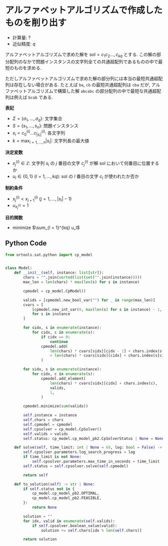 # アルファベットアルゴリズムで作成したものを削り出す

- 計算量: ?
- 近似精度: $q$

アルファベットアルゴリズムで求めた解を $\mathrm{sol} = c_1 c_2 \dots, c_{kq}$ とする. 
この解の部分配列のなかで問題インスタンスの文字列全ての共通超配列であるものの中で最短のものを求める. 

ただしアルファベットアルゴリズムで求めた解の部分列には本当の最短共通超配列は存在しない場合がある. 
たとえば `ba`, `cb` の最短共通超配列は `cba` だが,
アルファベットアルゴリズムで構築した解 `abcabc` の部分配列の中で最短な共通超配列は例えば `bcab` である. 

**表記**

- $\Sigma = \lbrace \sigma_1, \dots, \sigma_q \rbrace$: 文字集合
- $S = \lbrace s_1, \dots, s_n \rbrace$: 問題インスタンス
- $s_i = c^{(i)}_0 \dots c^{(i)}_{|s_i|}$: 各文字列
- $k = \max_{i=1, \dots, n} |s_i|$: 文字列長の最大値

**決定変数**

- $x^{(i)}_j \in \mathbb{Z}$: 文字列 $s_i$ の $j$ 番目の文字 $c^{(i)}_j$ が解 $\mathrm{sol}$ において何番目に位置するか
- $u_l \in \lbrace 0, 1 \rbrace \ (l = 1, \dots, kq)$: $\mathrm{sol}$ の $l$ 番目の文字 $c_l$ が使われたか否か

**制約条件**

- $x^{(i)}_{j} < x^{(i)}_{j + 1} \ (j = 1, \dots, |s_i| - 1)$
- $u_{x^{(i)}_{j}} = 1$

**目的関数**

- minimize $\sum_{l = 1}^{kq} u_l$

## Python Code

```python
from ortools.sat.python import cp_model


class Model:
    def __init__(self, instance: list[str]):
        chars = "".join(sorted(list(set("".join(instance)))))
        max_len = len(chars) * max(len(s) for s in instance)

        cpmodel = cp_model.CpModel()

        valids = [cpmodel.new_bool_var("") for _ in range(max_len)]
        cvars = [
            [cpmodel.new_int_var(0, max(len(s) for s in instance) - 1, "") for c in s]
            for s in instance
        ]

        for sidx, s in enumerate(instance):
            for cidx, c in enumerate(s):
                if cidx == 0:
                    continue
                cpmodel.add(
                    len(chars) * cvars[sidx][cidx - 1] + chars.index(s[cidx - 1])
                    < len(chars) * cvars[sidx][cidx] + chars.index(s[cidx])
                )

        for sidx, s in enumerate(instance):
            for cidx, c in enumerate(s):
                cpmodel.add_element(
                    len(chars) * cvars[sidx][cidx] + chars.index(c),
                    valids,
                    1,
                )

        cpmodel.minimize(sum(valids))

        self.instance = instance
        self.chars = chars
        self.cpmodel = cpmodel
        self.cpsolver = cp_model.CpSolver()
        self.valids = valids
        self.status: cp_model.cp_model_pb2.CpSolverStatus | None = None

    def solve(self, time_limit: int | None = 60, log: bool = False) -> "Model":
        self.cpsolver.parameters.log_search_progress = log
        if time_limit is not None:
            self.cpsolver.parameters.max_time_in_seconds = time_limit
        self.status = self.cpsolver.solve(self.cpmodel)

        return self

    def to_solution(self) -> str | None:
        if self.status not in {
            cp_model.cp_model_pb2.OPTIMAL,
            cp_model.cp_model_pb2.FEASIBLE,
        }:
            return None

        solution = ""
        for idx, valid in enumerate(self.valids):
            if self.cpsolver.boolean_value(valid):
                solution += self.chars[idx % len(self.chars)]

        return solution
```
